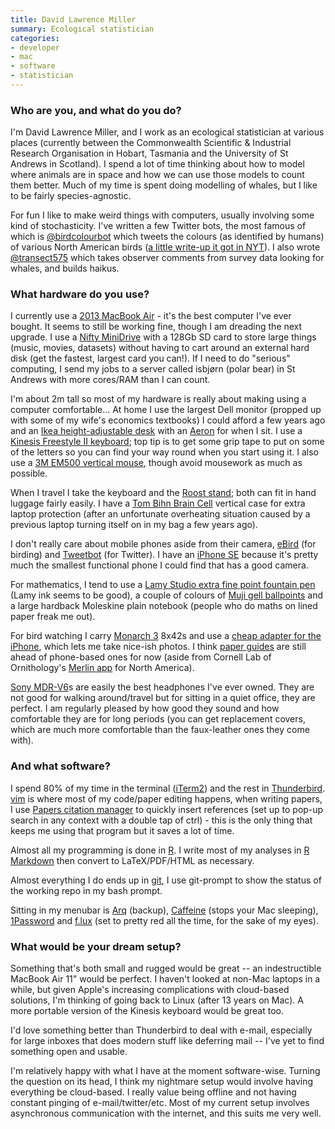 ```yaml
---
title: David Lawrence Miller
summary: Ecological statistician
categories:
- developer
- mac
- software
- statistician
---
```


### Who are you, and what do you do?

I'm David Lawrence Miller, and I work as an ecological statistician at various places (currently between the Commonwealth Scientific & Industrial Research Organisation in Hobart, Tasmania and the University of St Andrews in Scotland). I spend a lot of time thinking about how to model where animals are in space and how we can use those models to count them better. Much of my time is spent doing modelling of whales, but I like to be fairly species-agnostic.

For fun I like to make weird things with computers, usually involving some kind of stochasticity. I've written a few Twitter bots, the most famous of which is [@birdcolourbot](http://twitter.com/birdcolourbot "David's bird colour Twitter bot.") which tweets the colours (as identified by humans) of various North American birds ([a little write-up it got in NYT](https://www.nytimes.com/2017/04/28/science/twitter-bots-science.html?_r=0 "A New York Times article that mentions David's bot.")). I also wrote [@transect575](http://twitter.com/transect575 "David's whale haiku Twitter bot.") which takes observer comments from survey data looking for whales, and builds haikus.

### What hardware do you use?

I currently use a [2013 MacBook Air][macbook-air] - it's the best computer I've ever bought. It seems to still be working fine, though I am dreading the next upgrade. I use a [Nifty MiniDrive][minidrive] with a 128Gb SD card to store large things (music, movies, datasets) without having to cart around an external hard disk (get the fastest, largest card you can!). If I need to do "serious" computing, I send my jobs to a server called isbjørn (polar bear) in St Andrews with more cores/RAM than I can count.

I'm about 2m tall so most of my hardware is really about making using a computer comfortable... At home I use the largest Dell monitor (propped up with some of my wife's economics textbooks) I could afford a few years ago and an [Ikea height-adjustable desk][skarsta] with an [Aeron][] for when I sit. I use a [Kinesis Freestyle II keyboard][freestyle2-mac]; top tip is to get some grip tape to put on some of the letters so you can find your way round when you start using it. I also use a [3M EM500 vertical mouse][em500], though avoid mousework as much as possible.

When I travel I take the keyboard and the [Roost stand][roost]; both can fit in hand luggage fairly easily. I have a [Tom Bihn Brain Cell][brain-cell] vertical case for extra laptop protection (after an unfortunate overheating situation caused by a previous laptop turning itself on in my bag a few years ago).

I don't really care about mobile phones aside from their camera, [eBird][ebird-ios] (for birding) and [Tweetbot][tweetbot-ios] (for Twitter). I have an [iPhone SE][iphone-se] because it's pretty much the smallest functional phone I could find that has a good camera.

For mathematics, I tend to use a [Lamy Studio extra fine point fountain pen][safari-fountain-pen] (Lamy ink seems to be good), a couple of colours of [Muji gell ballpoints][gel-ink-0.38mm] and a large hardback Moleskine plain notebook (people who do maths on lined paper freak me out).

For bird watching I carry [Monarch 3][monarch-3-8x42-atb] 8x42s and use a [cheap adapter for the iPhone][hookupz], which lets me take nice-ish photos. I think [paper guides](http://www.houghtonmifflinbooks.com/peterson/ "Field guides for bird watching.") are still ahead of phone-based ones for now (aside from Cornell Lab of Ornithology's [Merlin app][merlin-bird-id-ios] for North America).

[Sony MDR-V6][mdr-v6]s are easily the best headphones I've ever owned. They are not good for walking around/travel but for sitting in a quiet office, they are perfect. I am regularly pleased by how good they sound and how comfortable they are for long periods (you can get replacement covers, which are much more comfortable than the faux-leather ones they come with).

### And what software?

I spend 80% of my time in the terminal ([iTerm2][]) and the rest in [Thunderbird][]. [vim][macvim] is where most of my code/paper editing happens, when writing papers, I use [Papers citation manager][papers] to quickly insert references (set up to pop-up search in any context with a double tap of ctrl) - this is the only thing that keeps me using that program but it saves a lot of time.

Almost all my programming is done in [R][]. I write most of my analyses in [R Markdown][r-markdown] then convert to LaTeX/PDF/HTML as necessary.

Almost everything I do ends up in [git][], I use git-prompt to show the status of the working repo in my bash prompt.

Sitting in my menubar is [Arq][] (backup), [Caffeine][] (stops your Mac sleeping), [1Password][] and [f.lux][] (set to pretty red all the time, for the sake of my eyes).

### What would be your dream setup?

Something that's both small and rugged would be great -- an indestructible MacBook Air 11" would be perfect. I haven't looked at non-Mac laptops in a while, but given Apple's increasing complications with cloud-based solutions, I'm thinking of going back to Linux (after 13 years on Mac). A more portable version of the Kinesis keyboard would be great too.

I'd love something better than Thunderbird to deal with e-mail, especially for large inboxes that does modern stuff like deferring mail -- I've yet to find something open and usable.

I'm relatively happy with what I have at the moment software-wise. Turning the question on its head, I think my nightmare setup would involve having everything be cloud-based. I really value being offline and not having constant pinging of e-mail/twitter/etc. Most of my current setup involves asynchronous communication with the internet, and this suits me very well.

[roost]: https://www.therooststand.com/ "A foldable laptop stand."
[iphone-se]: https://en.wikipedia.org/wiki/IPhone_SE "A 4 inch smartphone."
[gel-ink-0.38mm]: http://www.muji.us/store/gel-ink-ballpoint-pen-0-38mm-black4548718727674.html "A ball-point pen."
[skarsta]: http://www.ikea.com/gb/en/products/desks/desk-computer-desks/skarsta-desk-sit-stand-white-spr-29084966/ "A height-adjustable desk."
[safari-fountain-pen]: https://www.lamy.com/eng/b2c/safari/017 "A fountain pen."
[aeron]: http://www.hermanmiller.com/products/seating/performance-work-chairs/aeron-chairs.html "A work chair."
[freestyle2-mac]: https://www.kinesis-ergo.com/shop/freestyle2-for-mac/ "An ergonomic keyboard."
[hookupz]: http://carson.com/products/hookupz-iphone-55sse-44s-ib-542/ "An adapter for connecting an iPhone to a pair of binoculars."
[minidrive]: https://www.bynifty.com/products/minidrive "A storage drive for Macs with an SD slot."
[macbook-air]: https://www.apple.com/macbook-air/ "A very thin laptop."
[mdr-v6]: https://www.amazon.com/Sony-MDRV6-Studio-Monitor-Headphones/dp/B00001WRSJ "Studio headphones."
[monarch-3-8x42-atb]: http://www.nikonsportoptics.com/en/nikon-products/binoculars/monarch-3-8x42-atb.html "A pair of binoculars."
[em500]: http://solutions.3m.co.uk/wps/portal/3M/en_GB/ComputerAccessories/ComputerAccessories/Products/OfficeComputerEquipment/ErgonomicComputerMouse/ "A vertical mouse."
[brain-cell]: https://www.tombihn.com/products/brain-cell "A padded bag for laptops."
[r]: http://www.r-project.org/ "Software for statistical computing and graphics."
[r-markdown]: https://support.rstudio.com/hc/en-us/articles/205368677-R-Markdown-Dynamic-Documents-for-R "A version of Markdown that supports R embedding."
[1password]: https://1password.com "Password management software for Mac OS X."
[iterm2]: http://iterm2.com/ "An alternative terminal application for Mac OS X."
[git]: https://git-scm.com/ "A version control system."
[thunderbird]: https://www.mozilla.org/en-US/thunderbird/ "An open-source cross-platform mail client."
[tweetbot-ios]: https://tapbots.com/tweetbot/ "A Twitter client for iOS."
[arq]: https://www.arqbackup.com/ "S3-based backup for the Mac."
[f.lux]: https://justgetflux.com/ "A tool to make the colour of your screen adapt to the current time of day."
[merlin-bird-id-ios]: https://itunes.apple.com/us/app/merlin-bird-id-by-cornell/id773457673 "An app for identifying North American birds."
[macvim]: https://github.com/macvim-dev/macvim "A Mac GUI port of vim."
[caffeine]: http://lightheadsw.com/caffeine/ "A Mac menubar application to keep your computer awake."
[ebird-ios]: http://help.ebird.org/customer/portal/articles/1848031-ebird-mobile-apps-overview "An app for the bird watching/observation service."
[papers]: http://papersapp.com "iTunes-like software for organising articles."
